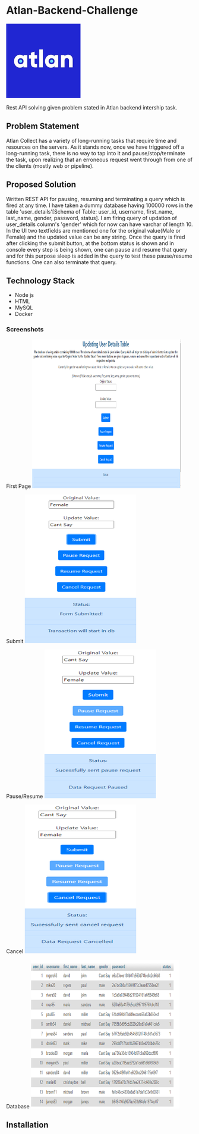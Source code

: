 # Atlan-Backend-Challenge
[![N|Solid](https://github.com/Pragya007/Atlan-Backend-Challenge/blob/master/Screenshots/atlan-squarelogo.png)]()

Rest API solving given problem stated in Atlan backend intership task.

## Problem Statement
Atlan Collect has a variety of long-running tasks that require time and resources on the servers. As it stands now, once we have triggered off a long-running task, there is no way to tap into it and pause/stop/terminate the task, upon realizing that an erroneous request went through from one of the clients (mostly web or pipeline).

## Proposed Solution
Written REST API for pausing, resuming and terminating a query which is fired at any time.
I have taken a dummy database having 100000 rows in the table 'user_details'[Schema of Table: user_id, username, first_name, last_name, gender, password, status]. I am firing query of updation of user_details column's 'gender' which for now can have varchar of length 10. In the UI two textfields are mentioned one for the original value(Male or Female) and the updated value can be any string.
Once the query is fired after clicking the submit button, at the bottom status is shown and in console every step is being shown, one can pause and resume that query and for this purpose sleep is added in the query to test these pause/resume functions. One can also terminate that query.

## Technology Stack
* Node js
* HTML
* MySQL
* Docker

### Screenshots
First Page
<img src="https://github.com/Pragya007/Atlan-Backend-Challenge/blob/master/Screenshots/Front%20Page.PNG" width="400" height="400">

Submit
<img src="https://github.com/Pragya007/Atlan-Backend-Challenge/blob/master/Screenshots/Submit.PNG" width="300" height="400">

Pause/Resume
<img src="https://github.com/Pragya007/Atlan-Backend-Challenge/blob/master/Screenshots/Pause_Resume.PNG" width="300" height="400">

Cancel
<img src="https://github.com/Pragya007/Atlan-Backend-Challenge/blob/master/Screenshots/Cancel.PNG" width="300" height="400">

Database
<img src="https://github.com/Pragya007/Atlan-Backend-Challenge/blob/master/Screenshots/DB1.PNG" width="400" height="400">


## Installation
